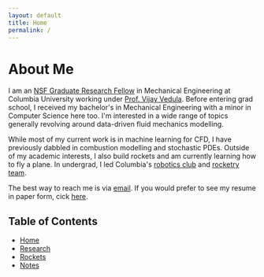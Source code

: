 ```yaml
---
layout: default
title: Home
permalink: /
---
```

# About Me

I am an [NSF Graduate Research Fellow](https://www.nsfgrfp.org/) in Mechanical Engineering at Columbia University working under [Prof. Vijay Vedula](https://cbrlcolumbia.com/). Before entering grad school, I received my bachelor's in Mechanical Engineering with a minor in Computer Science here too. I'm interested in a wide range of topics generally revolving around data-driven fluid mechanics modelling.

While most of my current work is in machine learning for CFD, I have previously dabbled in combustion modelling and stochastic PDEs. Outside of my academic interests, I also build rockets and am currently learning how to fly a plane. In undergrad, I led Columbia's [robotics club](https://www.columbiarobotics.club/) and [rocketry team](https://columbiaspace.org/missions/rockets/).

The best way to reach me is via [email](mailto:garcia.mlawrence@gmail.com). If you would prefer to see my resume in paper form, cick [here](/assets/resume.pdf).

## Table of Contents

- [Home](/)
- [Research](/research)
- [Rockets](/rockets)
- [Notes](/AeroCorpus/)